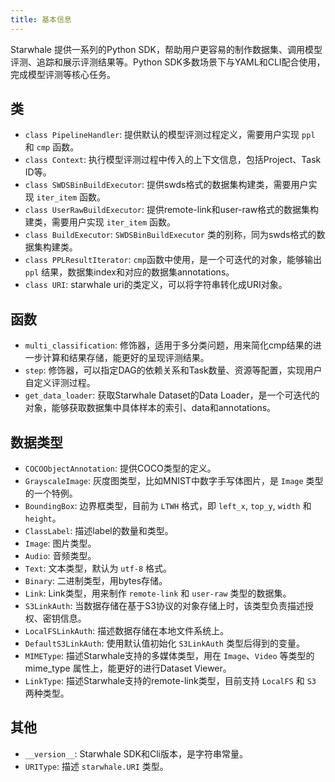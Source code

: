 ```yaml
---
title: 基本信息
---
```


Starwhale 提供一系列的Python SDK，帮助用户更容易的制作数据集、调用模型评测、追踪和展示评测结果等。Python SDK多数场景下与YAML和CLI配合使用，完成模型评测等核心任务。

## 类

- `class PipelineHandler`: 提供默认的模型评测过程定义，需要用户实现 `ppl` 和 `cmp` 函数。
- `class Context`: 执行模型评测过程中传入的上下文信息，包括Project、Task ID等。
- `class SWDSBinBuildExecutor`: 提供swds格式的数据集构建类，需要用户实现 `iter_item` 函数。
- `class UserRawBuildExecutor`: 提供remote-link和user-raw格式的数据集构建类，需要用户实现 `iter_item` 函数。
- `class BuildExecutor`: `SWDSBinBuildExecutor` 类的别称，同为swds格式的数据集构建类。
- `class PPLResultIterator`: `cmp`函数中使用，是一个可迭代的对象，能够输出 `ppl` 结果，数据集index和对应的数据集annotations。
- `class URI`: starwhale uri的类定义，可以将字符串转化成URI对象。

## 函数

- `multi_classification`: 修饰器，适用于多分类问题，用来简化cmp结果的进一步计算和结果存储，能更好的呈现评测结果。
- `step`: 修饰器，可以指定DAG的依赖关系和Task数量、资源等配置，实现用户自定义评测过程。
- `get_data_loader`: 获取Starwhale Dataset的Data Loader，是一个可迭代的对象，能够获取数据集中具体样本的索引、data和annotations。

## 数据类型

- `COCOObjectAnnotation`: 提供COCO类型的定义。
- `GrayscaleImage`: 灰度图类型，比如MNIST中数字手写体图片，是 `Image` 类型的一个特例。
- `BoundingBox`: 边界框类型，目前为 `LTWH` 格式，即 `left_x`, `top_y`, `width` 和 `height`。
- `ClassLabel`: 描述label的数量和类型。
- `Image`: 图片类型。
- `Audio`: 音频类型。
- `Text`: 文本类型，默认为 `utf-8` 格式。
- `Binary`: 二进制类型，用bytes存储。
- `Link`: Link类型，用来制作 `remote-link` 和 `user-raw` 类型的数据集。
- `S3LinkAuth`: 当数据存储在基于S3协议的对象存储上时，该类型负责描述授权、密钥信息。
- `LocalFSLinkAuth`: 描述数据存储在本地文件系统上。
- `DefaultS3LinkAuth`: 使用默认值初始化 `S3LinkAuth` 类型后得到的变量。
- `MIMEType`: 描述Starwhale支持的多媒体类型，用在 `Image`、`Video` 等类型的mime_type 属性上，能更好的进行Dataset Viewer。
- `LinkType`: 描述Starwhale支持的remote-link类型，目前支持 `LocalFS` 和 `S3` 两种类型。

## 其他

- `__version__`: Starwhale SDK和Cli版本，是字符串常量。
- `URIType`: 描述 `starwhale.URI` 类型。
